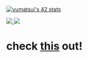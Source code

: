  [![yumatsui's 42 stats](https://badge.mediaplus.ma/colorfulwaves/yumatsui)](https://github.com/oakoudad/badge42)
 
 <p align="leading">
  <a href="https://skillicons.dev">
    <img src="https://skillicons.dev/icons?i=c,cpp,androidstudio,kotlin,python,html,css,js,react,tailwind" />
    <img src="https://skillicons.dev/icons?i=blender,aws,dynamodb,docker,firebase,nginx,wordpress,github" />
  </a>
</p>


# check [this](https://yuma.poco-vision.com) out! 
